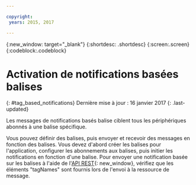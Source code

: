 ```yaml
---

copyright:
 years: 2015, 2017

---
```


{:new_window: target="_blank"}
{:shortdesc: .shortdesc}
{:screen:.screen}
{:codeblock:.codeblock}

# Activation de notifications basées balises
{: #tag_based_notifications}
Dernière mise à jour : 16 janvier 2017
{: .last-updated}

Les messages de notifications basés balise ciblent tous les périphériques abonnés à une balise spécifique. 

Vous pouvez définir des balises, puis envoyer et recevoir des messages en fonction des balises. Vous devez d'abord créer les balises pour l'application, configurer les abonnements aux balises, puis initier les
notifications en fonction d'une balise. Pour envoyer une notification basée sur les balises à l'aide de l'[API REST](https://mobile.{DomainName}/imfpush/){: new_window}, vérifiez que les éléments "tagNames" sont fournis lors de l'envoi à la ressource de message.
